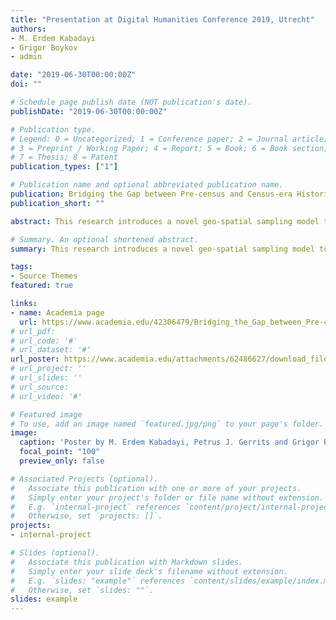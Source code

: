 ```yaml
---
title: "Presentation at Digital Humanities Conference 2019, Utrecht"
authors:
- M. Erdem Kabadayi
- Grigor Boykov
- admin

date: "2019-06-30T00:00:00Z"
doi: ""

# Schedule page publish date (NOT publication's date).
publishDate: "2019-06-30T00:00:00Z"

# Publication type.
# Legend: 0 = Uncategorized; 1 = Conference paper; 2 = Journal article;
# 3 = Preprint / Working Paper; 4 = Report; 5 = Book; 6 = Book section;
# 7 = Thesis; 8 = Patent
publication_types: ["1"]

# Publication name and optional abbreviated publication name.
publication: Bridging the Gap between Pre-census and Census-era Historical Data; Devising a Geo-sampling Model to Analyse Agricultural Production in the Long Run for Southeast Europe, 1840–1897
publication_short: ""

abstract: This research introduces a novel geo-spatial sampling model to overcome a major difficulty in historical economic geography of Bulgarian lands during a crucial period; immediately before and after the de facto independence of the territory from the Ottoman Empire in the second half of the nineteenth century. At its core it seeks to investigate the research question how the Bulgarian independence affected agricultural production in two regions (centered around the cities of Plovdiv and Ruse) of today's Bulgaria, for which there are conflicting yet empirically unsubstantiated claims concerning the economic impact of the political independence. Using our be-spoke geo-sampling strategy we believe, we have sampled regionally representative commensurable agricultural data from the 1840s Ottoman archival documentation, in accord with agricultural censuses conducted by the nascent nation state of Bulgaria in the 1890s.

# Summary. An optional shortened abstract.
summary: This research introduces a novel geo-spatial sampling model to overcome a major difficulty in historical economic geography of Bulgarian lands during a crucial period.

tags:
- Source Themes
featured: true

links:
- name: Academia page
  url: https://www.academia.edu/42306479/Bridging_the_Gap_between_Pre-census_and_Census-era_Historical_Data_Devising_a_Geo-sampling_Model_to_Analyse_Agricultural_Production_in_the_Long_Run_for_Southeast_Europe_1840_1897
# url_pdf: 
# url_code: '#'
# url_dataset: '#'
url_poster: https://www.academia.edu/attachments/62486627/download_file?st=MTU4OTA1MTYwNCwyMTIuMjUyLjgyLjIzOSw3MzI1NDEz&s=profile&ct=MTU4OTA1MTUwOCwxNTg5MDUxNTE2LDczMjU0MTM=
# url_project: ''
# url_slides: ''
# url_source: 
# url_video: '#'

# Featured image
# To use, add an image named `featured.jpg/png` to your page's folder. 
image:
  caption: 'Poster by M. Erdem Kabadayi, Petrus J. Gerrits and Grigor Boykov'
  focal_point: "100"
  preview_only: false

# Associated Projects (optional).
#   Associate this publication with one or more of your projects.
#   Simply enter your project's folder or file name without extension.
#   E.g. `internal-project` references `content/project/internal-project/index.md`.
#   Otherwise, set `projects: []`.
projects:
- internal-project

# Slides (optional).
#   Associate this publication with Markdown slides.
#   Simply enter your slide deck's filename without extension.
#   E.g. `slides: "example"` references `content/slides/example/index.md`.
#   Otherwise, set `slides: ""`.
slides: example
---
```


<!-- {{% alert note %}}
Click the *Cite* button above to demo the feature to enable visitors to import publication metadata into their reference management software.
{{% /alert %}} -->

<!-- {{% alert note %}}
Click the *Slides* button above to demo Academic's Markdown slides feature.
{{% /alert %}} -->

<!-- Supplementary notes can be added here, including [code and math](https://sourcethemes.com/academic/docs/writing-markdown-latex/). -->

